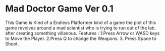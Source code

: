 # Mad Doctor Game Ver 0.1
 
This Game is Kind of a Endless Platformer kind of a game the plot of this game revolves around a mad scientist who is trying to run out of the lab.
after creating something villanous.
Features :
        1.Press Arrow or WASD keys to Move the Player.
        2.Press Q to change the Weapons.
        3. Press Space to Shoot.
